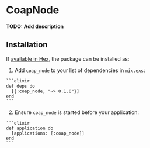 # CoapNode

**TODO: Add description**

## Installation

If [available in Hex](https://hex.pm/docs/publish), the package can be installed as:

  1. Add `coap_node` to your list of dependencies in `mix.exs`:

    ```elixir
    def deps do
      [{:coap_node, "~> 0.1.0"}]
    end
    ```

  2. Ensure `coap_node` is started before your application:

    ```elixir
    def application do
      [applications: [:coap_node]]
    end
    ```

